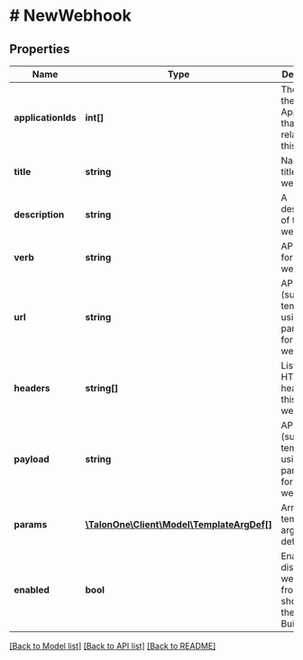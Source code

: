 # # NewWebhook

## Properties

Name | Type | Description | Notes
------------ | ------------- | ------------- | -------------
**applicationIds** | **int[]** | The IDs of the Applications that are related to this entity. | 
**title** | **string** | Name or title for this webhook. | 
**description** | **string** | A description of the webhook. | [optional] 
**verb** | **string** | API method for this webhook. | 
**url** | **string** | API URL (supports templating using parameters) for this webhook. | 
**headers** | **string[]** | List of API HTTP headers for this webhook. | 
**payload** | **string** | API payload (supports templating using parameters) for this webhook. | [optional] 
**params** | [**\TalonOne\Client\Model\TemplateArgDef[]**](TemplateArgDef.md) | Array of template argument definitions. | 
**enabled** | **bool** | Enables or disables webhook from showing in the Rule Builder. | 

[[Back to Model list]](../../README.md#documentation-for-models) [[Back to API list]](../../README.md#documentation-for-api-endpoints) [[Back to README]](../../README.md)


